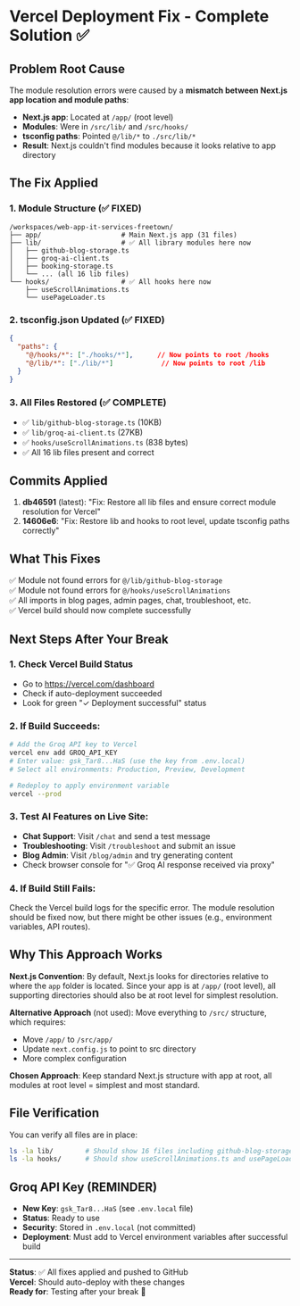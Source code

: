 # Vercel Deployment Fix - Complete Solution ✅

## Problem Root Cause
The module resolution errors were caused by a **mismatch between Next.js app location and module paths**:

- **Next.js app**: Located at `/app/` (root level)
- **Modules**: Were in `/src/lib/` and `/src/hooks/`
- **tsconfig paths**: Pointed `@/lib/*` to `./src/lib/*`
- **Result**: Next.js couldn't find modules because it looks relative to app directory

## The Fix Applied

### 1. Module Structure (✅ FIXED)
```
/workspaces/web-app-it-services-freetown/
├── app/                    # Main Next.js app (31 files)
├── lib/                    # ✅ All library modules here now
│   ├── github-blog-storage.ts
│   ├── groq-ai-client.ts
│   ├── booking-storage.ts
│   └── ... (all 16 lib files)
└── hooks/                  # ✅ All hooks here now
    ├── useScrollAnimations.ts
    └── usePageLoader.ts
```

### 2. tsconfig.json Updated (✅ FIXED)
```json
{
  "paths": {
    "@/hooks/*": ["./hooks/*"],      // Now points to root /hooks
    "@/lib/*": ["./lib/*"]            // Now points to root /lib
  }
}
```

### 3. All Files Restored (✅ COMPLETE)
- ✅ `lib/github-blog-storage.ts` (10KB)
- ✅ `lib/groq-ai-client.ts` (27KB)
- ✅ `hooks/useScrollAnimations.ts` (838 bytes)
- ✅ All 16 lib files present and correct

## Commits Applied
1. **db46591** (latest): "Fix: Restore all lib files and ensure correct module resolution for Vercel"
2. **14606e6**: "Fix: Restore lib and hooks to root level, update tsconfig paths correctly"

## What This Fixes
✅ Module not found errors for `@/lib/github-blog-storage`  
✅ Module not found errors for `@/hooks/useScrollAnimations`  
✅ All imports in blog pages, admin pages, chat, troubleshoot, etc.  
✅ Vercel build should now complete successfully  

## Next Steps After Your Break

### 1. Check Vercel Build Status
- Go to https://vercel.com/dashboard
- Check if auto-deployment succeeded
- Look for green "✓ Deployment successful" status

### 2. If Build Succeeds:
```bash
# Add the Groq API key to Vercel
vercel env add GROQ_API_KEY
# Enter value: gsk_Tar8...HaS (use the key from .env.local)
# Select all environments: Production, Preview, Development

# Redeploy to apply environment variable
vercel --prod
```

### 3. Test AI Features on Live Site:
- **Chat Support**: Visit `/chat` and send a test message
- **Troubleshooting**: Visit `/troubleshoot` and submit an issue
- **Blog Admin**: Visit `/blog/admin` and try generating content
- Check browser console for "✅ Groq AI response received via proxy"

### 4. If Build Still Fails:
Check the Vercel build logs for the specific error. The module resolution should be fixed now, but there might be other issues (e.g., environment variables, API routes).

## Why This Approach Works

**Next.js Convention**: By default, Next.js looks for directories relative to where the `app` folder is located. Since your app is at `/app/` (root level), all supporting directories should also be at root level for simplest resolution.

**Alternative Approach** (not used): Move everything to `/src/` structure, which requires:
- Move `/app/` to `/src/app/`
- Update `next.config.js` to point to src directory
- More complex configuration

**Chosen Approach**: Keep standard Next.js structure with app at root, all modules at root level = simplest and most standard.

## File Verification
You can verify all files are in place:
```bash
ls -la lib/        # Should show 16 files including github-blog-storage.ts
ls -la hooks/      # Should show useScrollAnimations.ts and usePageLoader.ts
```

## Groq API Key (REMINDER)
- **New Key**: `gsk_Tar8...HaS` (see `.env.local` file)
- **Status**: Ready to use
- **Security**: Stored in `.env.local` (not committed)
- **Deployment**: Must add to Vercel environment variables after successful build

---

**Status**: ✅ All fixes applied and pushed to GitHub  
**Vercel**: Should auto-deploy with these changes  
**Ready for**: Testing after your break 🎯
